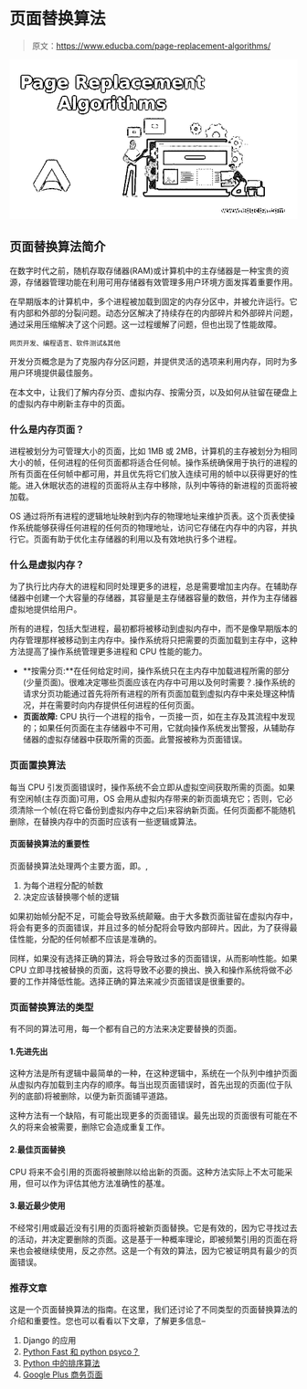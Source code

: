 # 页面替换算法

> 原文：<https://www.educba.com/page-replacement-algorithms/>

![Page Replacement Algorithms](img/3236c806230c7d8fdd07d1c5f0c860bf.png "Page Replacement Algorithms")



## 页面替换算法简介

在数字时代之前，随机存取存储器(RAM)或计算机中的主存储器是一种宝贵的资源，存储器管理功能在利用可用存储器有效管理多用户环境方面发挥着重要作用。

在早期版本的计算机中，多个进程被加载到固定的内存分区中，并被允许运行。它有内部和外部的分裂问题。动态分区解决了持续存在的内部碎片和外部碎片问题，通过采用压缩解决了这个问题。这一过程缓解了问题，但也出现了性能故障。

<small>网页开发、编程语言、软件测试&其他</small>

开发分页概念是为了克服内存分区问题，并提供灵活的选项来利用内存，同时为多用户环境提供最佳服务。

在本文中，让我们了解内存分页、虚拟内存、按需分页，以及如何从驻留在硬盘上的虚拟内存中刷新主存中的页面。

### 什么是内存页面？

进程被划分为可管理大小的页面，比如 1MB 或 2MB，计算机的主存被划分为相同大小的帧，任何进程的任何页面都将适合任何帧。操作系统确保用于执行的进程的所有页面在任何帧中都可用，并且优先将它们放入连续可用的帧中以获得更好的性能。进入休眠状态的进程的页面将从主存中移除，队列中等待的新进程的页面将被加载。

OS 通过将所有进程的逻辑地址映射到内存的物理地址来维护页表。这个页表使操作系统能够获得任何进程的任何页的物理地址，访问它存储在内存中的内容，并执行它。页面有助于优化主存储器的利用以及有效地执行多个进程。

### 什么是虚拟内存？

为了执行比内存大的进程和同时处理更多的进程，总是需要增加主内存。在辅助存储器中创建一个大容量的存储器，其容量是主存储器容量的数倍，并作为主存储器虚拟地提供给用户。

所有的进程，包括大型进程，最初都将被移动到虚拟内存中，而不是像早期版本的内存管理那样被移动到主内存中。操作系统将只把需要的页面加载到主存中，这种方法提高了操作系统管理更多进程和 CPU 性能的能力。

*   **按需分页:**在任何给定时间，操作系统只在主内存中加载进程所需的部分(少量页面)。很难决定哪些页面应该在内存中可用以及何时需要？.操作系统的请求分页功能通过首先将所有进程的所有页面加载到虚拟内存中来处理这种情况，并在需要时向内存提供任何进程的任何页面。
*   **页面故障:** CPU 执行一个进程的指令，一页接一页，如在主存及其流程中发现的；如果任何页面在主存储器中不可用，它就向操作系统发出警报，从辅助存储器的虚拟存储器中获取所需的页面。此警报被称为页面错误。

### 页面置换算法

每当 CPU 引发页面错误时，操作系统不会立即从虚拟空间获取所需的页面。如果有空闲帧(主存页面)可用，OS 会用从虚拟内存带来的新页面填充它；否则，它必须清除一个帧(在将它备份到虚拟内存中之后)来容纳新页面。任何页面都不能随机删除，在替换内存中的页面时应该有一些逻辑或算法。

#### 页面替换算法的重要性

页面替换算法处理两个主要方面，即。,

1.  为每个进程分配的帧数
2.  决定应该替换哪个帧的逻辑

如果初始帧分配不足，可能会导致系统颠簸。由于大多数页面驻留在虚拟内存中，将会有更多的页面错误，并且过多的帧分配将会导致内部碎片。因此，为了获得最佳性能，分配的任何帧都不应该是准确的。

同样，如果没有选择正确的算法，将会导致过多的页面错误，从而影响性能。如果 CPU 立即寻找被替换的页面，这将导致不必要的换出、换入和操作系统将做不必要的工作并降低性能。选择正确的算法来减少页面错误是很重要的。

### 页面替换算法的类型

有不同的算法可用，每一个都有自己的方法来决定要替换的页面。

#### 1.先进先出

这种方法是所有逻辑中最简单的一种，在这种逻辑中，系统在一个队列中维护页面从虚拟内存加载到主内存的顺序。每当出现页面错误时，首先出现的页面(位于队列的底部)将被删除，以便为新页面铺平道路。

这种方法有一个缺陷，有可能出现更多的页面错误。最先出现的页面很有可能在不久的将来会被需要，删除它会造成重复工作。

#### 2.最佳页面替换

CPU 将来不会引用的页面将被删除以给出新的页面。这种方法实际上不太可能采用，但可以作为评估其他方法准确性的基准。

#### 3.最近最少使用

不经常引用或最近没有引用的页面将被新页面替换。它是有效的，因为它寻找过去的活动，并决定要删除的页面。这是基于一种概率理论，即被频繁引用的页面在将来也会被继续使用，反之亦然。这是一个有效的算法，因为它被证明具有最少的页面错误。

### 推荐文章

这是一个页面替换算法的指南。在这里，我们还讨论了不同类型的页面替换算法的介绍和重要性。您也可以看看以下文章，了解更多信息–

1.  Django 的应用
2.  [Python Fast 和 python psyco？](https://www.educba.com/python-fast/)
3.  [Python 中的排序算法](https://www.educba.com/sorting-algorithms-in-python/)
4.  [Google Plus 商务页面](https://www.educba.com/google-plus-page-for-business/)





